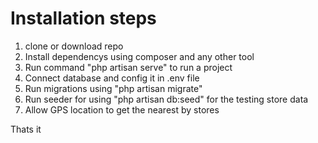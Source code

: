 # Installation steps
1) clone or download repo
2) Install dependencys using composer and any other tool
3) Run command "php artisan serve" to run a project
4) Connect database and config it in .env file
5) Run migrations using "php artisan migrate"
6) Run seeder for using "php artisan db:seed" for the testing store data
4) Allow GPS location to get the nearest by stores

Thats it

